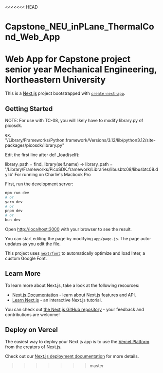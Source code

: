<<<<<<< HEAD
# Capstone_NEU_inPLane_ThermalCond_Web_App
Web App for Capstone project senior year Mechanical Engineering, Northeastern University
=======
This is a [Next.js](https://nextjs.org/) project bootstrapped with [`create-next-app`](https://github.com/vercel/next.js/tree/canary/packages/create-next-app).

## Getting Started

NOTE: For use with TC-08, you will likely have to modify library.py of picosdk.

ex. "/Library/Frameworks/Python.framework/Versions/3.12/lib/python3.12/site-packages/picosdk/library.py"

Edit the first line after def _load(self):

library_path = find_library(self.name) ->
library_path = '/Library/Frameworks/PicoSDK.framework/Libraries/libusbtc08/libusbtc08.dylib' For running on Charlie's Macbook Pro


First, run the development server:

```bash
npm run dev
# or
yarn dev
# or
pnpm dev
# or
bun dev
```

Open [http://localhost:3000](http://localhost:3000) with your browser to see the result.

You can start editing the page by modifying `app/page.js`. The page auto-updates as you edit the file.

This project uses [`next/font`](https://nextjs.org/docs/basic-features/font-optimization) to automatically optimize and load Inter, a custom Google Font.

## Learn More

To learn more about Next.js, take a look at the following resources:

- [Next.js Documentation](https://nextjs.org/docs) - learn about Next.js features and API.
- [Learn Next.js](https://nextjs.org/learn) - an interactive Next.js tutorial.

You can check out [the Next.js GitHub repository](https://github.com/vercel/next.js/) - your feedback and contributions are welcome!

## Deploy on Vercel

The easiest way to deploy your Next.js app is to use the [Vercel Platform](https://vercel.com/new?utm_medium=default-template&filter=next.js&utm_source=create-next-app&utm_campaign=create-next-app-readme) from the creators of Next.js.

Check out our [Next.js deployment documentation](https://nextjs.org/docs/deployment) for more details.
>>>>>>> master
